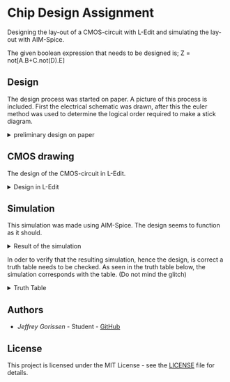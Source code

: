 # Chip Design Assignment
Designing the lay-out of a CMOS-circuit with L-Edit and simulating the lay-out with AIM-Spice.

The given boolean expression that needs to be designed is;  Z = not[A.B+C.not(D).E]

## Design

The design process was started on paper. A picture of this process is included.
First the electrical schematic was drawn, after this the euler method was used to determine the logical order required to make a stick diagram. 
<details>
  
<summary>preliminary design on paper</summary>

![DesignOnPaper](/Img/DesignOnPaper.jpg)

</details>

## CMOS drawing
The design of the CMOS-circuit in L-Edit.
<details>
<summary>Design in L-Edit</summary>
  
![Design](/Img/Design_JeffreyGorissen.png)

</details>


## Simulation

This simulation was made using AIM-Spice. The design seems to function as it should.
<details>
<summary>Result of the simulation</summary>
  
![Simulation](/Img/Simulation_JeffreyGorissen.png)

</details>

In oder to verify that the resulting simulation, hence the design, is correct a truth table needs to be checked. 
As seen in the truth table below, the simulation corresponds with the table. (Do not mind the glitch)
<details>
<summary>Truth Table</summary>
  
![TruthTable](/Img/TruthTable_JeffreyGorissen.png)

</details>


## Authors

* *Jeffrey Gorissen*        - Student   - [GitHub](https://github.com/J3G0)

## License

This project is licensed under the MIT License - see the [LICENSE](LICENSE) file for details.

